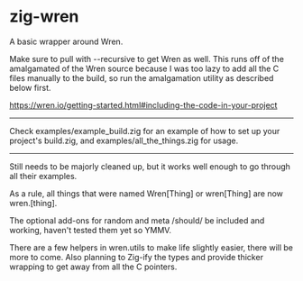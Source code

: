 # zig-wren 
A basic wrapper around Wren.

Make sure to pull with --recursive to get Wren as well.
This runs off of the amalgamated of the Wren source because I was too lazy to add all the C files manually to the build, so run the amalgamation utility as described below first.

https://wren.io/getting-started.html#including-the-code-in-your-project

---

Check examples/example_build.zig for an example of how to set up your project's build.zig, and examples/all_the_things.zig for usage.

---

Still needs to be majorly cleaned up, but it works well enough to go through all their examples.

As a rule, all things that were named Wren[Thing] or wren[Thing] are now wren.[thing].  

The optional add-ons for random and meta /should/ be included and working, haven't tested them yet so YMMV.

There are a few helpers in wren.utils to make life slightly easier, there will be more to come.
Also planning to Zig-ify the types and provide thicker wrapping to get away from all the C pointers.

